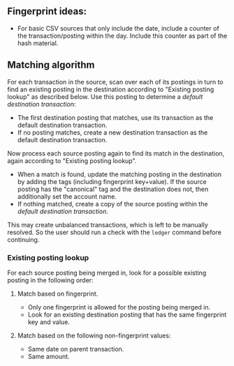 ## Fingerprint ideas:

*   For basic CSV sources that only include the date, include a counter of the
    transaction/posting within the day. Include this counter as part of the
    hash material.

## Matching algorithm

For each transaction in the source, scan over each of its postings in turn to
find an existing posting in the destination according to "Existing posting
lookup" as described below. Use this posting to determine a *default
destination transaction*:

*   The first destination posting that matches, use its transaction as the
    default destination transaction.
*   If no posting matches, create a new destination transaction as the default
    destination transaction.

Now process each source posting again to find its match in the destination,
again according to "Existing posting lookup".

*   When a match is found, update the matching posting in the destination by
    adding the tags (including fingerprint key+value). If the source posting
    has the "canonical" tag and the destination does not, then additionally
    set the account name.
*   If nothing matched, create a copy of the source posting within the *default
    destination transaction*.

This may create unbalanced transactions, which is left to be manually resolved.
So the user should run a check with the `ledger` command before continuing.

### Existing posting lookup

For each source posting being merged in, look for a possible existing posting
in the following order:

1.  Match based on fingerprint.

    *   Only one fingerprint is allowed for the posting being merged in.
    *   Look for an existing destination posting that has the same fingerprint
        key and value.

2. Match based on the following non-fingerprint values:

    *   Same date on parent transaction.
    *   Same amount.

